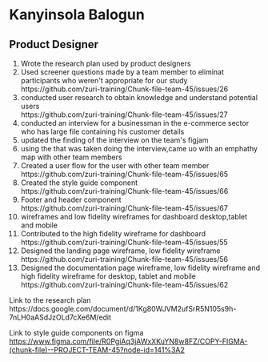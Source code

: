 <h1>Kanyinsola Balogun</h1>
<h2>Product Designer</h2>
<ol>
   <li> Wrote the research plan used by product designers </li>
   <li> Used screener questions made by a team member to eliminat participants who weren't appropriate for our study </li> https://github.com/zuri-training/Chunk-file-team-45/issues/26
   <li> conducted user research to obtain knowledge and understand potential users </li> https://github.com/zuri-training/Chunk-file-team-45/issues/27
   <li> conducted an interview for a businessman in the e-commerce sector who has large file containing his customer details </li>
   <li> updated the finding of the interview on the team's figjam  </li>
   <li> using the that was taken doing the interview,came uo with an emphathy map with other team members </li>
   <li> Created a user flow for the user with other team member </li> https://github.com/zuri-training/Chunk-file-team-45/issues/65
   <li> Created the style guide component </li>  https://github.com/zuri-training/Chunk-file-team-45/issues/66
   <li> Footer and header component</li> https://github.com/zuri-training/Chunk-file-team-45/issues/67
   <li> wireframes and low fidelity wireframes for dashboard desktop,tablet and mobile  </li>
   <li> Contributed to the high fidelity wireframe for dashboard </li> https://github.com/zuri-training/Chunk-file-team-45/issues/55
   <li> Designed the landing page wireframe, low fidelity wireframe  </li> https://github.com/zuri-training/Chunk-file-team-45/issues/56
   <li> Designed the documentation page wireframe, low fidelity wireframe and high fidelity wireframe for desktop, tablet and mobile https://github.com/zuri-training/Chunk-file-team-45/issues/62
</ol>
Link to the research plan https://docs.google.com/document/d/1Kg80WJVM2ufSrR5N105s9h-7nLH0aASdJzOLd7cXe6M/edit

Link to style guide components on figma https://www.figma.com/file/R0PgiAq3jAWxXKuYN8w8FZ/COPY-FIGMA-(chunk-file)--PROJECT-TEAM-45?node-id=141%3A2
